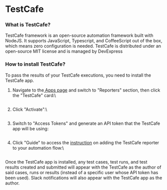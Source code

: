 # TestCafe

### What is TestCafe?

TestCafe framework is an open-source automation framework built with NodeJS. It supports JavaScript, Typescript, and CoffeeScript out of the box, which means zero configuration is needed. TestCafe is distributed under an open-source MIT license and is managed by DevExpress

### How to install TestCafe?

To pass the results of your TestCafe executions, you need to install the TestCafe app.

1.  Navigate to the[ Apps page](https://app.qase.io/apps) and switch to "Reporters" section, then click the "TestCafe" card:\


    <figure><img src="https://qase.intercom-attachments-7.com/i/o/657795549/7acd94c775bdac697f61f31f/gvNcC1tOlmbZINSxfQetWl1ZORKhD98TXewl7bPNZTtLPBW0rPK3jizBVNBXi8xzJY0v5-Gb1_3h_UrcbIoTrkkmQ1Ht8b0yuNKDFA7nNBPZ6EaHxCCL3c7EOv4GkiQuu77beFbasJ-0lBkO2F5qmCn9NmOSyB4qp4HvGl3jANLAbl_0FlIi_C0pzeSUSw" alt=""><figcaption></figcaption></figure>
2.  Click "Activate":\


    <figure><img src="https://qase.intercom-attachments-7.com/i/o/657795563/956ec6f89c74b7d6f28ba1b9/ndrAa4cIdgHjv-jvB3ZiNj1TgDzgd9EUcNAN7y65uVg04mS14EQ789YAFyZf0tAtdTjXDUmE4kj2JEd6Q2xwPjTSAN6-vCbAbaXxtGYl0vpAM-c8SsbPnpzj40Uftq0gS4mIoR0X6KZWYJ6mSE7i38lte5DXz1KLPoQga372wlZMehJNsTbawUlU1E5fbQ" alt=""><figcaption></figcaption></figure>
3.  Switch to "Access Tokens" and generate an API token that the TestCafe app will be using:



    <figure><img src="https://qase.intercom-attachments-7.com/i/o/657793827/d2f5a9fd27c18c2a5685a904/7V6xLwimbAeX9alvkiUKrWWPYT6YcNGJqSLcDwbFeTUnEY9Dqj1ue9_Uy4t7gKcMNj-PPVsM3K0NDImTwUo1_UWSD3y_ZHrKcov4aE9eYSArQANikrm-V6X-Y7_eb3eb0igrjrFwsrvgjjo90-NrWQNd986LQ1SeYSntwZA7Tt7o1i2HR8h5ipTrXnit5Q" alt=""><figcaption></figcaption></figure>
4.  Click "Guide" to access the [instruction](https://github.com/qase-tms/qase-javascript/tree/master/qase-testcafe#readme) on adding the TestCafe reporter to your automation flow:\


    <figure><img src="https://qase.intercom-attachments-7.com/i/o/657795574/bb9d7e74c5f6cb6ba9102d7a/UEZPSHcE4uZsSrWm0ziiAsmz2icvCUFXHeWdZEKTZfIGVKl3BCxA8HduixRZHHsuwphD-5c_hmJKhOt347fk5NrjNsuol0Fy7vWX7NU-uF2b4lheunQQqZxk5qF8p03UZmYHKcCQp17M4_Fmc7TMwJNMEdOJOj7pUoSqx3DCHQ5kumIq4UzgXvJ60V_vvA" alt=""><figcaption></figcaption></figure>

Once the TestCafe app is installed, any test cases, test runs, and test results created and submitted will appear with the TestCafe as the author of said cases, runs or results (instead of a specific user whose API token has been used). Slack notifications will also appear with the TestCafe app as the author.
